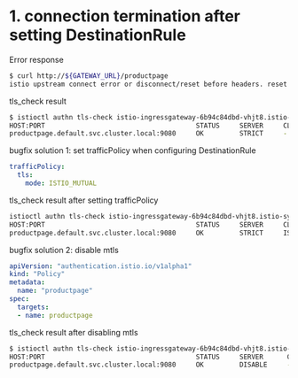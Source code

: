 # 1. connection termination after setting DestinationRule

Error response

```bash
$ curl http://${GATEWAY_URL}/productpage
istio upstream connect error or disconnect/reset before headers. reset reason: connection termination
```

tls_check result

```bash
$ istioctl authn tls-check istio-ingressgateway-6b94c84dbd-vhjt8.istio-system productpage.default.svc.cluster.local
HOST:PORT                                      STATUS     SERVER     CLIENT     AUTHN POLICY     DESTINATION RULE
productpage.default.svc.cluster.local:9080     OK         STRICT     -          /default         default/productpage
```

bugfix solution 1: set trafficPolicy when configuring DestinationRule

```yaml
trafficPolicy:
  tls:
    mode: ISTIO_MUTUAL
```

tls_check result after setting trafficPolicy

```bash
istioctl authn tls-check istio-ingressgateway-6b94c84dbd-vhjt8.istio-system productpage.default.svc.cluster.local
HOST:PORT                                      STATUS     SERVER     CLIENT           AUTHN POLICY     DESTINATION RULE
productpage.default.svc.cluster.local:9080     OK         STRICT     ISTIO_MUTUAL     /default         default/productpage
```

bugfix solution 2: disable mtls

```yaml
apiVersion: "authentication.istio.io/v1alpha1"
kind: "Policy"
metadata:
  name: "productpage"
spec:
  targets:
  - name: productpage
```

tls_check result after disabling mtls

```bash
$ istioctl authn tls-check istio-ingressgateway-6b94c84dbd-vhjt8.istio-system productpage.default.svc.cluster.local
HOST:PORT                                      STATUS     SERVER      CLIENT     AUTHN POLICY            DESTINATION RULE
productpage.default.svc.cluster.local:9080     OK         DISABLE     -          default/productpage     default/productpage
```


